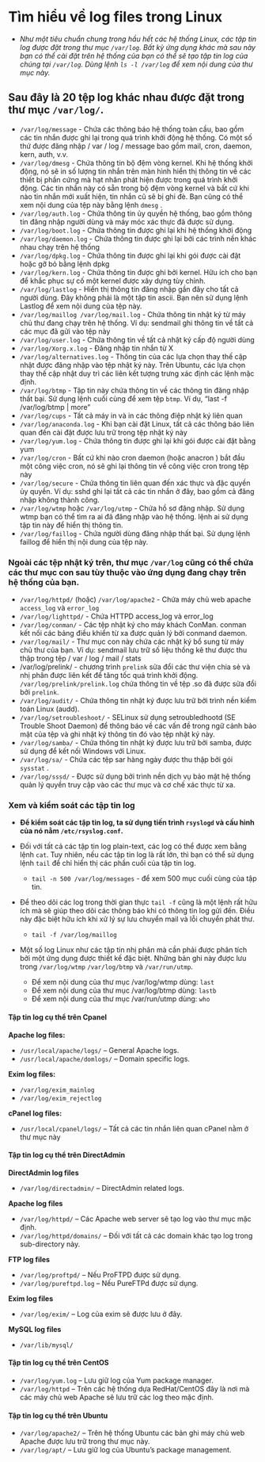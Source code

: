 # Tìm hiểu về log files trong Linux

- *Như một tiêu chuẩn chung trong hầu hết các hệ thống Linux, các tập tin log được đặt trong thư mục `/var/log`. Bất kỳ ứng dụng khác mà sau này bạn có thể cài đặt trên hệ thống của bạn có thể sẽ tạo tập tin log của chúng tại `/var/log`. Dùng lệnh `ls -l /var/log` để xem nội dung của thư mục này.*


## **Sau đây là 20 tệp log khác nhau được đặt trong thư mục `/var/log/`.**

- `/var/log/message` - Chứa các thông báo hệ thống toàn cầu, bao gồm các tin nhắn được ghi lại trong quá trình khởi động hệ thống. Có một số thứ được đăng nhập / var / log / message bao gồm mail, cron, daemon, kern, auth, v.v.
- `/var/log/dmesg` - Chứa thông tin bộ đệm vòng kernel. Khi hệ thống khởi động, nó sẽ in số lượng tin nhắn trên màn hình hiển thị thông tin về các thiết bị phần cứng mà hạt nhân phát hiện được trong quá trình khởi động. Các tin nhắn này có sẵn trong bộ đệm vòng kernel và bất cứ khi nào tin nhắn mới xuất hiện, tin nhắn cũ sẽ bị ghi đè. Bạn cũng có thể xem nội dung của tệp này bằng lệnh `dmesg` .
- `/var/log/auth.log` - Chứa thông tin ủy quyền hệ thống, bao gồm thông tin đăng nhập người dùng và máy móc xác thực đã được sử dụng.
- `/var/log/boot.log` - Chứa thông tin được ghi lại khi hệ thống khởi động
- `/var/log/daemon.log` - Chứa thông tin được ghi lại bởi các trình nền khác nhau chạy trên hệ thống
- `/var/log/dpkg.log` - Chứa thông tin được ghi lại khi gói được cài đặt hoặc gỡ bỏ bằng lệnh dpkg
- `/var/log/kern.log` - Chứa thông tin được ghi bởi kernel. Hữu ích cho bạn để khắc phục sự cố một kernel được xây dựng tùy chỉnh.
- `/var/log/lastlog` - Hiển thị thông tin đăng nhập gần đây cho tất cả người dùng. Đây không phải là một tập tin ascii. Bạn nên sử dụng lệnh Lastlog để xem nội dung của tệp này.
- `/var/log/maillog /var/log/mail.log` - Chứa thông tin nhật ký từ máy chủ thư đang chạy trên hệ thống. Ví dụ: sendmail ghi thông tin về tất cả các mục đã gửi vào tệp này
- `/var/log/user.log` - Chứa thông tin về tất cả nhật ký cấp độ người dùng
- `/var/log/Xorg.x.log` - Đăng nhập tin nhắn từ X
- `/var/log/alternatives.log` - Thông tin của các lựa chọn thay thế cập nhật được đăng nhập vào tệp nhật ký này. Trên Ubuntu, các lựa chọn thay thế cập nhật duy trì các liên kết tượng trưng xác định các lệnh mặc định.
- `/var/log/btmp` - Tập tin này chứa thông tin về các thông tin đăng nhập thất bại. Sử dụng lệnh cuối cùng để xem tệp `btmp`. Ví dụ, “last -f /var/log/btmp | more”
- `/var/log/cups` - Tất cả máy in và in các thông điệp nhật ký liên quan
- `/var/log/anaconda.log` - Khi bạn cài đặt Linux, tất cả các thông báo liên quan đến cài đặt được lưu trữ trong tệp nhật ký này
- `/var/log/yum.log` - Chứa thông tin được ghi lại khi gói được cài đặt bằng yum
- `/var/log/cron` - Bất cứ khi nào cron daemon (hoặc anacron ) bắt đầu một công việc cron, nó sẽ ghi lại thông tin về công việc cron trong tệp này
- `/var/log/secure` - Chứa thông tin liên quan đến xác thực và đặc quyền ủy quyền. Ví dụ: sshd ghi lại tất cả các tin nhắn ở đây, bao gồm cả đăng nhập không thành công.
- `/var/log/wtmp` hoặc `/var/log/utmp` - Chứa hồ sơ đăng nhập. Sử dụng wtmp bạn có thể tìm ra ai đã đăng nhập vào hệ thống. lệnh ai sử dụng tập tin này để hiển thị thông tin.
- `/var/log/faillog` - Chứa người dùng đăng nhập thất bại. Sử dụng lệnh faillog để hiển thị nội dung của tệp này.

### **Ngoài các tệp nhật ký trên, thư mục `/var/log` cũng có thể chứa các thư mục con sau tùy thuộc vào ứng dụng đang chạy trên hệ thống của bạn.**

- `/var/log/httpd/` (hoặc) `/var/log/apache2` - Chứa máy chủ web apache `access_log` và `error_log`
- `/var/log/lighttpd/` - Chứa HTTPD access_log và error_log
- `/var/log/conman/` - Các tệp nhật ký cho máy khách ConMan. conman kết nối các bảng điều khiển từ xa được quản lý bởi conmand daemon.
- `/var/log/mail/` - Thư mục con này chứa các nhật ký bổ sung từ máy chủ thư của bạn. Ví dụ: sendmail lưu trữ số liệu thống kê thư được thu thập trong tệp / var / log / mail / stats
- /var/log/prelink/ - chương trình `prelink` sửa đổi các thư viện chia sẻ và nhị phân được liên kết để tăng tốc quá trình khởi động. `/var/log/prelink/prelink.log` chứa thông tin về tệp .so đã được sửa đổi bởi `prelink`.
- `/var/log/audit/` - Chứa thông tin nhật ký được lưu trữ bởi trình nền kiểm toán Linux (audd).
- `/var/log/setroubleshoot/` - SELinux sử dụng setroubledhootd (SE Trouble Shoot Daemon) để thông báo về các vấn đề trong ngữ cảnh bảo mật của tệp và ghi nhật ký thông tin đó vào tệp nhật ký này.
- `/var/log/samba/` - Chứa thông tin nhật ký được lưu trữ bởi samba, được sử dụng để kết nối Windows với Linux.
- `/var/log/sa/` - Chứa các tệp sar hàng ngày được thu thập bởi gói `sysstat` .
- `/var/log/sssd/` - Được sử dụng bởi trình nền dịch vụ bảo mật hệ thống quản lý quyền truy cập vào các thư mục và cơ chế xác thực từ xa.

### Xem và kiểm soát các tập tin log

- **Để kiểm soát các tập tin log, ta sử dụng tiến trình `rsyslogd` và cấu hình của nó nằm `/etc/rsyslog.conf`.**
- Đối với tất cả các tập tin log plain-text, các log có thể được xem bằng lệnh `cat`. Tuy nhiên, nếu các tập tin log là rất lớn, thì bạn có thể sử dụng lệnh `tail` để chỉ hiển thị các phần cuối của tập tin log.
    - `tail -n 500 /var/log/messages` - để xem 500 mục cuối cùng của tập tin.
- Để theo dõi các log trong thời gian thực `tail -f` cũng là một lệnh rất hữu ích mà sẽ giúp theo dõi các thông báo khi có thông tin log gửi đến. Điều này đặc biệt hữu ích khi xử lý sự lưu chuyển mail và lỗi chuyển phát thư.
    - `tail -f /var/log/maillog`

- Một số log Linux như các tập tin nhị phân mà cần phải được phân tích bởi một ứng dụng được thiết kế đặc biệt. Những bản ghi này được lưu trong `/var/log/wtmp` `/var/log/btmp` và `/var/run/utmp`.
    - Để xem nội dung của thư mục /var/log/wtmp dùng: `last`
    - Để xem nội dung của thư mục /var/log/btmp dùng: `lastb`
    - Để xem nội dung của thư mục /var/run/utmp dùng: `who`

#### Tập tin log cụ thể trên Cpanel 
**Apache log files:**
- `/usr/local/apache/logs/` – General Apache logs.
- `/usr/local/apache/domlogs/` – Domain specific logs.

**Exim log files:**
- `/var/log/exim_mainlog`
- `/var/log/exim_rejectlog`

**cPanel log files:**
- `/usr/local/cpanel/logs/` – Tất cả các tin nhắn liên quan cPanel nằm ở thư mục này

#### Tập tin log cụ thể trên DirectAdmin
**DirectAdmin log files**
- `/var/log/directadmin/` – DirectAdmin related logs.

**Apache log files**
- `/var/log/httpd/` – Các Apache web server sẽ tạo log vào thư mục mặc định.
- `/var/log/httpd/domains/` – Đối với tất cả các domain khác tạo log trong sub-directory này.

**FTP log files**
- `/var/log/proftpd/` – Nếu ProFTPD được sử dụng.
- `/var/log/pureftpd.log` – Nếu PureFTPd được sử dụng.

**Exim log files**
- `/var/log/exim/` – Log của exim sẽ được lưu ở đây.

**MySQL log files**
- `/var/lib/mysql/`


#### Tập tin log cụ thể trên CentOS
- `/var/log/yum.log` – Lưu giữ log của Yum package manager.
- `/var/log/httpd` – Trên các hệ thống dựa RedHat/CentOS đây là nơi mà các máy chủ web Apache sẽ lưu trữ các log theo mặc định.

#### Tập tin log cụ thể trên Ubuntu
- `/var/log/apache2/` – Trên hệ thống Ubuntu các bản ghi máy chủ web Apache được lưu trữ trong thư mục này.
- `/var/log/apt/` – Lưu giữ log của Ubuntu’s package management.